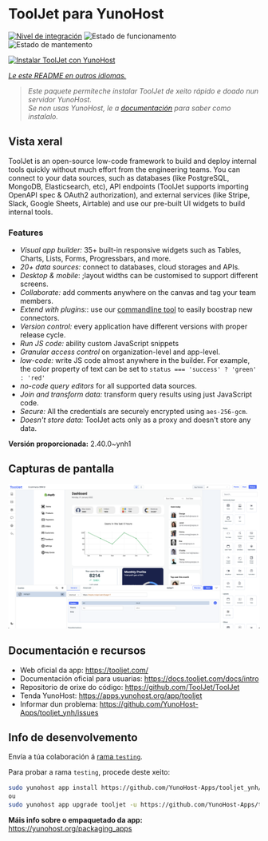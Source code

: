 <!--
NOTA: Este README foi creado automáticamente por <https://github.com/YunoHost/apps/tree/master/tools/readme_generator>
NON debe editarse manualmente.
-->

# ToolJet para YunoHost

[![Nivel de integración](https://dash.yunohost.org/integration/tooljet.svg)](https://dash.yunohost.org/appci/app/tooljet) ![Estado de funcionamento](https://ci-apps.yunohost.org/ci/badges/tooljet.status.svg) ![Estado de mantemento](https://ci-apps.yunohost.org/ci/badges/tooljet.maintain.svg)

[![Instalar ToolJet con YunoHost](https://install-app.yunohost.org/install-with-yunohost.svg)](https://install-app.yunohost.org/?app=tooljet)

*[Le este README en outros idiomas.](./ALL_README.md)*

> *Este paquete permíteche instalar ToolJet de xeito rápido e doado nun servidor YunoHost.*  
> *Se non usas YunoHost, le a [documentación](https://yunohost.org/install) para saber como instalalo.*

## Vista xeral

ToolJet is an open-source low-code framework to build and deploy internal tools quickly without much effort from the engineering teams. You can connect to your data sources, such as databases (like PostgreSQL, MongoDB, Elasticsearch, etc), API endpoints (ToolJet supports importing OpenAPI spec & OAuth2 authorization), and external services (like Stripe, Slack, Google Sheets, Airtable) and use our pre-built UI widgets to build internal tools.

### Features

- *Visual app builder:* 35+ built-in responsive widgets such as Tables, Charts, Lists, Forms, Progressbars, and more.
- *20+ data sources:* connect to databases, cloud storages and APIs.
- *Desktop & mobile*: ;layout widths can be customised to support different screens. 
- *Collaborate:* add comments anywhere on the canvas and tag your team members.
- *Extend with plugins:*: use our [commandline tool](https://www.npmjs.com/package/tooljet) to easily boostrap new connectors.
- *Version control:* every application have different versions with proper release cycle.
- *Run JS code:* ability custom JavaScript snippets
- *Granular access control* on organization-level and app-level.
- *low-code:* write JS code almost anywhere in the builder. For example, the color property of text can be set to `status === 'success' ? 'green' : 'red'`
- *no-code query editors* for all supported data sources.
- *Join and transform data:* transform query results using just JavaScript code. 
- *Secure:* All the credentials are securely encrypted using `aes-256-gcm`.
- *Doesn't store data:* ToolJet acts only as a proxy and doesn't store any data.


**Versión proporcionada:** 2.40.0~ynh1

## Capturas de pantalla

![Captura de pantalla de ToolJet](./doc/screenshots/example.png)

## Documentación e recursos

- Web oficial da app: <https://tooljet.com/>
- Documentación oficial para usuarias: <https://docs.tooljet.com/docs/intro>
- Repositorio de orixe do código: <https://github.com/ToolJet/ToolJet>
- Tenda YunoHost: <https://apps.yunohost.org/app/tooljet>
- Informar dun problema: <https://github.com/YunoHost-Apps/tooljet_ynh/issues>

## Info de desenvolvemento

Envía a túa colaboración á [rama `testing`](https://github.com/YunoHost-Apps/tooljet_ynh/tree/testing).

Para probar a rama `testing`, procede deste xeito:

```bash
sudo yunohost app install https://github.com/YunoHost-Apps/tooljet_ynh/tree/testing --debug
ou
sudo yunohost app upgrade tooljet -u https://github.com/YunoHost-Apps/tooljet_ynh/tree/testing --debug
```

**Máis info sobre o empaquetado da app:** <https://yunohost.org/packaging_apps>
